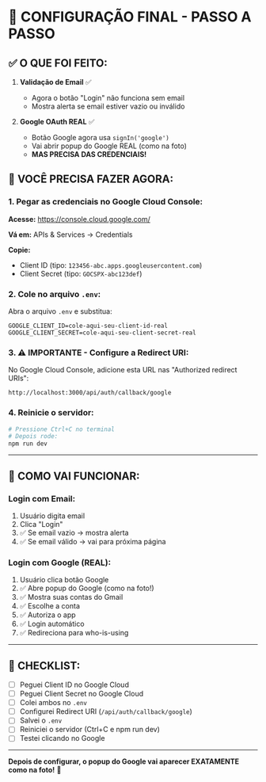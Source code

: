 # 🚀 CONFIGURAÇÃO FINAL - PASSO A PASSO

## ✅ O QUE FOI FEITO:

1. **Validação de Email** ✅
   - Agora o botão "Login" não funciona sem email
   - Mostra alerta se email estiver vazio ou inválido

2. **Google OAuth REAL** ✅
   - Botão Google agora usa `signIn('google')`
   - Vai abrir popup do Google REAL (como na foto)
   - **MAS PRECISA DAS CREDENCIAIS!**

## 🔑 VOCÊ PRECISA FAZER AGORA:

### 1. Pegar as credenciais no Google Cloud Console:

**Acesse:** https://console.cloud.google.com/

**Vá em:** APIs & Services → Credentials

**Copie:**
- Client ID (tipo: `123456-abc.apps.googleusercontent.com`)
- Client Secret (tipo: `GOCSPX-abc123def`)

### 2. Cole no arquivo `.env`:

Abra o arquivo `.env` e substitua:

```env
GOOGLE_CLIENT_ID=cole-aqui-seu-client-id-real
GOOGLE_CLIENT_SECRET=cole-aqui-seu-client-secret-real
```

### 3. ⚠️ IMPORTANTE - Configure a Redirect URI:

No Google Cloud Console, adicione esta URL nas "Authorized redirect URIs":

```
http://localhost:3000/api/auth/callback/google
```

### 4. Reinicie o servidor:

```bash
# Pressione Ctrl+C no terminal
# Depois rode:
npm run dev
```

---

## 🎯 COMO VAI FUNCIONAR:

### **Login com Email:**
1. Usuário digita email
2. Clica "Login"
3. ✅ Se email vazio → mostra alerta
4. ✅ Se email válido → vai para próxima página

### **Login com Google (REAL):**
1. Usuário clica botão Google
2. ✅ Abre popup do Google (como na foto!)
3. ✅ Mostra suas contas do Gmail
4. ✅ Escolhe a conta
5. ✅ Autoriza o app
6. ✅ Login automático
7. ✅ Redireciona para who-is-using

---

## 📝 CHECKLIST:

- [ ] Peguei Client ID no Google Cloud
- [ ] Peguei Client Secret no Google Cloud
- [ ] Colei ambos no `.env`
- [ ] Configurei Redirect URI (`/api/auth/callback/google`)
- [ ] Salvei o `.env`
- [ ] Reiniciei o servidor (Ctrl+C e npm run dev)
- [ ] Testei clicando no Google

---

**Depois de configurar, o popup do Google vai aparecer EXATAMENTE como na foto!** 🎉
